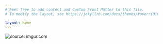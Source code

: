 ```yaml
---
# Feel free to add content and custom Front Matter to this file.
# To modify the layout, see https://jekyllrb.com/docs/themes/#overriding-theme-defaults

layout: home
---
```

<img src="https://camo.githubusercontent.com/eb36e3100ffde9a4139499a485c5324d0a98cac1/68747470733a2f2f692e696d6775722e636f6d2f5863386c374f4b2e706e67" title="source: imgur.com" data-canonical-src="https://i.imgur.com/Xc8l7OK.png" style="max-width:100%;">